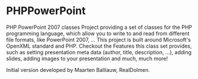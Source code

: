 PHPPowerPoint
=============

PHP PowerPoint 2007 classes
Project providing a set of classes for the PHP programming language, which allow you to write to and read from different file formats, like PowerPoint 2007, ... This project is built around Microsoft's OpenXML standard and PHP.
Checkout the Features this class set provides, such as setting presentation meta data (author, title, description, ...), adding slides, adding images to your presentation and much, much more!

Initial version developed by Maarten Balliauw, RealDolmen.
